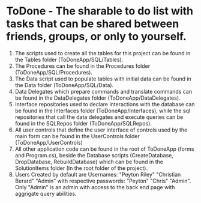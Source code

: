 # ToDone - The sharable to do list with tasks that can be shared between friends, groups, or only to yourself.
1. The scripts used to create all the tables for this project can be found in the Tables folder (ToDoneApp/SQL/Tables).
2. The Procedures can be found in the Procedures folder (ToDoneApp/SQL/Procedures).
3. The Data script used to populate tables with initial data can be found in the Data folder (ToDoneApp/SQL/Data).
4. Data Delegates which prepare commands and translate commands can be found in the DataDelegates folder (ToDoneApp/DataDelegates).
5. Interface repositories used to declare interactions with the database can be found in the Interfaces folder (ToDoneApp/Interfaces), while the sql repositories that call the data delegates and execute queries can be found in the SQLRepos folder (ToDoneApp/SQLRepos).
6. All user controls that define the user interface of controls used by the main form can be found in the UserControls folder (ToDoneApp/UserControls)
7. All other application code can be found in the root of ToDoneApp (forms and Program.cs), beside the Database scripts (CreateDatabase, DropDatabase, RebuildDatabase) which can be found in the SolutionItems folder (In the root folder of the project).
8. Users Created by default are Usernames: "Peyton Riley" "Christian Berard" "Admin" with respective passwords: "Peyton" "Chris" "Admin". Only "Admin" is an admin with access to the back end page with aggrigate query abilities.
